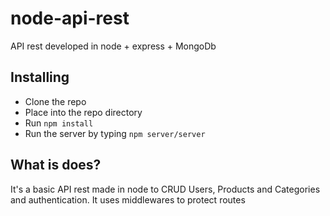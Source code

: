 # node-api-rest
API rest developed in node + express + MongoDb

Installing
-----------------------
- Clone the repo
- Place into the repo directory
- Run `npm install`
- Run the server by typing `npm server/server`

What is does?
----------------------
It's a basic API rest made in node to CRUD Users, Products and Categories and authentication. It uses middlewares to protect routes

